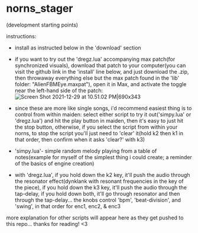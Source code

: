 # norns_stager
(development starting points)

instructions:

* install as instructed below in the 'download' section
* if you want to try out the 'dregz.lua' accompanying max patch(for synchronized visuals), download that patch to your computer(you can visit the github link in the 'install' line below, and just download the .zip, then throwaway everything else but the max patch found in the 'lib' folder: "AlienFBMEye.maxpat"), open it in Max, and activate the toggle near the left-hand side of the patch:
![Screen Shot 2021-12-29 at 10.51.02 PM|690x343](upload://icRIg8g6zasUFCdzjaYKKNvXYvQ.png)

* since these are more like single songs, i'd recommend easiest thing is to control from within maiden: select either script to try it out('simpy.lua' or 'dregz.lua') and hit the play button in maiden, then it's easy to just hit the stop button, otherwise, if you select the script from within your norns, to stop the script you'll just need to 'clear' it(hold k2 then k1 in that order, then confirm when it asks 'clear?' with k3)

* 'simpy.lua'- simple random melody playing from a table of notes(example for myself of the simplest thing i could create; a reminder of the basics of engine creation)

* with 'dregz.lua', if you hold down the k2 key, it'll push the audio through the resonator effect(dynklank with resonant frequencies in the key of the piece), if you hold down the k3 key, it'll push the audio through the tap-delay, if you hold down both, it'll go through resonator and then through the tap-delay...
the knobs control 'bpm', 'beat-division', and 'swing', in that order for enc1, enc2, & enc3

more explanation for other scripts will appear here as they get pushed to this repo... thanks for reading! <3

